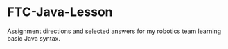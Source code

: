 # FTC-Java-Lesson
Assignment directions and selected answers for my robotics team learning basic Java syntax. 
